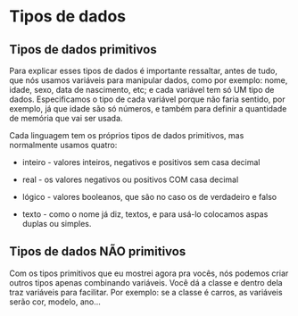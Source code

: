 # Tipos de dados

## Tipos de dados primitivos

Para explicar esses tipos de dados é importante ressaltar, antes de tudo, que nós usamos variáveis para manipular dados, como por exemplo: nome, idade, sexo, data de nascimento, etc; e cada variável tem só UM tipo de dados. Especificamos o tipo de cada variável porque não faria sentido, por exemplo, já que idade são só números, e também para definir a quantidade de memória que vai ser usada. 

Cada linguagem tem os próprios tipos de dados primitivos, mas normalmente usamos quatro:

* inteiro - valores inteiros, negativos e positivos sem casa decimal

* real - os valores negativos ou positivos COM casa decimal

* lógico - valores booleanos, que são no caso os de verdadeiro e falso 

* texto - como o nome já diz, textos, e para usá-lo colocamos aspas duplas ou simples.

## Tipos de dados NÃO primitivos
Com os tipos primitivos que eu mostrei agora pra vocês, nós podemos criar outros tipos apenas combinando variáveis. Você dá a classe e dentro dela traz variáveis para facilitar. Por exemplo: se a classe é carros, as variáveis serão cor, modelo, ano...


